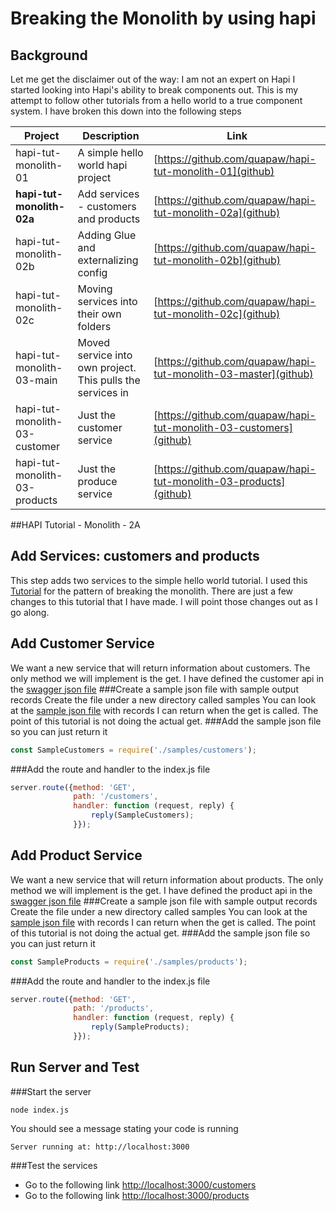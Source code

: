 # Breaking the Monolith by using hapi 
## Background
Let me get the disclaimer out of the way: I am not an expert on Hapi
I started looking into Hapi's ability to break components out.
This is my attempt to follow other tutorials from a hello world to a true component system.
I have broken this down into the following steps

| Project  | Description | Link |
|---|---|---|
|hapi-tut-monolith-01|A simple hello world hapi project| [https://github.com/quapaw/hapi-tut-monolith-01](github)|
|**hapi-tut-monolith-02a**|Add services - customers and products| [https://github.com/quapaw/hapi-tut-monolith-02a](github)|
|hapi-tut-monolith-02b|Adding Glue and externalizing config| [https://github.com/quapaw/hapi-tut-monolith-02b](github)|
|hapi-tut-monolith-02c|Moving services into their own folders| [https://github.com/quapaw/hapi-tut-monolith-02c](github)|
|hapi-tut-monolith-03-main|Moved service into own project.  This pulls the services in| [https://github.com/quapaw/hapi-tut-monolith-03-master](github)|
|hapi-tut-monolith-03-customer|Just the customer service| [https://github.com/quapaw/hapi-tut-monolith-03-customers](github)|
|hapi-tut-monolith-03-products|Just the produce service| [https://github.com/quapaw/hapi-tut-monolith-03-products](github)|

##HAPI Tutorial - Monolith - 2A
## Add Services: customers and products
This step adds two services to the simple hello world tutorial. 
I used this [Tutorial](https://medium.com/@dstevensio/manifests-plugins-and-schemas-organizing-your-hapi-application-68cf316730ef#.2nve7u2r0) for the pattern of breaking the monolith.
There are just a few changes to this tutorial that I have made.  I will point those changes out as I go along.

## Add Customer Service
We want a new service that will return information about customers.  The only method we will implement is the get.
I have defined the customer api in the [swagger json file](https://github.com/quapaw/hapi-tut-monolith-02a/blob/master/api-doc/customers.json)
###Create a sample json file with sample output records
Create the file under a new directory called samples
You can look at the [sample json file](https://github.com/quapaw/hapi-tut-monolith-02a/blob/master/samples/customers.json) with records I can return when the get is called.  The point of this tutorial is not doing the actual get.
###Add the sample json file so you can just return it
```javascript
const SampleCustomers = require('./samples/customers');
```
###Add the route and handler to the index.js file
```javascript
server.route({method: 'GET',
              path: '/customers',
              handler: function (request, reply) {
                  reply(SampleCustomers);
              }});
```

## Add Product Service
We want a new service that will return information about products.  The only method we will implement is the get.
I have defined the product api in the [swagger json file](https://github.com/quapaw/hapi-tut-monolith-02a/blob/master/api-doc/products.json)
###Create a sample json file with sample output records
Create the file under a new directory called samples
You can look at the [sample json file](https://github.com/quapaw/hapi-tut-monolith-02a/blob/master/samples/products.json) with records I can return when the get is called.  The point of this tutorial is not doing the actual get.
###Add the sample json file so you can just return it
```javascript
const SampleProducts = require('./samples/products');
```
###Add the route and handler to the index.js file
```javascript
server.route({method: 'GET',
              path: '/products',
              handler: function (request, reply) {
                  reply(SampleProducts);
              }});
```

## Run Server and Test
###Start the server
```
node index.js
```
You should see a message stating your code is running
```
Server running at: http://localhost:3000
```
###Test the services
* Go to the following link [http://localhost:3000/customers](http://localhost:3000/customers)
* Go to the following link [http://localhost:3000/products](http://localhost:3000/products)

